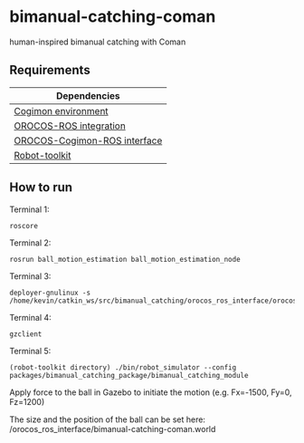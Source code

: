 # bimanual-catching-coman
human-inspired bimanual catching with Coman

## Requirements

| Dependencies  |
| ------------- |
| [Cogimon environment](http://cogimon.github.io/software/gettingstarted.html)  |
| [OROCOS-ROS integration](https://github.com/orocos/rtt_ros_integration)     |
| [OROCOS-Cogimon-ROS interface](https://github.com/epfl-lasa/Orocos_Cogimon_Ros_Interface)  |
| [Robot-toolkit](https://github.com/epfl-lasa/robot-toolkit)  |




## How to run

Terminal 1:

```
roscore
```

Terminal 2:
```
rosrun ball_motion_estimation ball_motion_estimation_node
```

Terminal 3:
```
deployer-gnulinux -s /home/kevin/catkin_ws/src/bimanual_catching/orocos_ros_interface/orocos_ros_interface.ops
```

Terminal 4:

```
gzclient
```

Terminal 5:

```
(robot-toolkit directory) ./bin/robot_simulator --config packages/bimanual_catching_package/bimanual_catching_module
```

Apply force to the ball in Gazebo to initiate the motion (e.g. Fx=-1500, Fy=0, Fz=1200)

The size and the position of the ball can be set here: /orocos_ros_interface/bimanual-catching-coman.world
